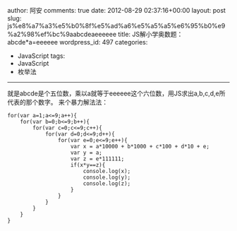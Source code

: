 author: 阿安
comments: true
date: 2012-08-29 02:37:16+00:00
layout: post
slug: js%e8%a7%a3%e5%b0%8f%e5%ad%a6%e5%a5%a5%e6%95%b0%e9%a2%98%ef%bc%9aabcdeaeeeeee
title: JS解小学奥数题：abcde*a=eeeeee
wordpress_id: 497
categories:
- JavaScript
tags:
- JavaScript
- 枚举法
---

就是abcde是个五位数，乘以a就等于eeeeee这个六位数，用JS求出a,b,c,d,e所代表的那个数字。
来个暴力解法法：

    

    for(var a=1;a<=9;a++){
    	for(var b=0;b<=9;b++){
    		for(var c=0;c<=9;c++){
    			for(var d=0;d<=9;d++){
    				for(var e=0;e<=9;e++){
    					var x = a*10000 + b*1000 + c*100 + d*10 + e;
    					var y = a;
    					var z = e*111111;
    					if(x*y==z){
    						console.log(x);
    						console.log(y);
    						console.log(z);
    					}
    				}
    			}
    		}
    	}
    }





